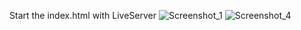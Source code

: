 Start the index.html with LiveServer 
![Screenshot_1](https://github.com/SoulSnatcher187/person-details-panel/assets/116718287/8481e0aa-ab93-4f84-ae8e-c002ce823250)
![Screenshot_4](https://github.com/SoulSnatcher187/person-details-panel/assets/116718287/8554e4d8-2e80-4abd-820d-c3dba3d69f58)
